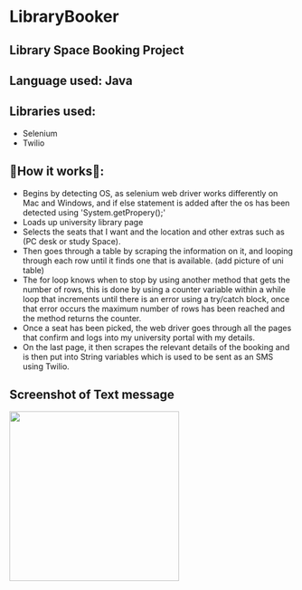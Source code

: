 # LibraryBooker


## Library Space Booking Project

## Language used: Java

## Libraries used:
- Selenium
- Twilio



## :rocket:How it works:rocket::
- Begins by detecting OS, as selenium web driver works differently on Mac and Windows, and if else statement is added after the os has been detected using 'System.getPropery();'
- Loads up university library page
- Selects the seats that I want and the location and other extras such as (PC desk or study Space).
- Then goes through a table by scraping the information on it, and looping through each row until it finds one that is available. (add picture of uni table)
- The for loop knows when to stop by using another method that gets the number of rows, this is done by using a counter variable within a while loop that increments until there is an error using a try/catch block, once that error occurs the maximum number of rows has been reached and the method returns the counter.
- Once a seat has been picked, the web driver goes through all the pages that confirm and logs into my university portal with my details.
- On the last page, it then scrapes the relevant details of the booking and is then put into String variables which is used to be sent as an SMS using Twilio.



## Screenshot of Text message

<img src="https://github.com/moe399/LibrarySpaceBooker/screenshotTwillio.jpg" width="e00" height="300">



